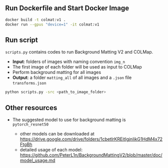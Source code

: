 ## Run Dockerfile and Start Docker Image ##

```bash
docker build -t colmat:v1 .
docker run --gpus "device=1" -it colmat:v1
```

## Run script ##

`scripts.py` contains codes to run Background Matting V2 and COLMap.

- **Input**: folders of images with naming convention `img_n`
- The first image of each folder will be used as input to COLMap
- Perform background matting for all images
- **Output**: a folder `matting_all` of all images and a `.json` file `transforms.json`

```bash
python scripts.py -src <path_to_image_folder>
```
## Other resources ##

- The suggested model to use for background matting is `pytorch_resnet50`

    - other models can be downloaded at https://drive.google.com/drive/folders/1cbetlrKREitIgjnIikG1HdM4x72FtgBh
    - detailed usage of each model: https://github.com/PeterL1n/BackgroundMattingV2/blob/master/doc/model_usage.md 

